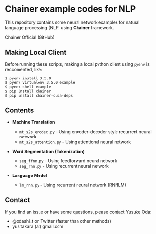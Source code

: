 Chainer example codes for NLP
=============================

This repository contains some neural network examples
for natural language processing (NLP)
using **Chainer** framework.

[Chainer Official](http://chainer.org/ "Chainer official") ([GitHub](https://github.com/pfnet/chainer "Github"))

Making Local Client
-------------------

Before running these scripts, making a local python client using `pyenv` is
reccomented, like:

    $ pyenv install 3.5.0
    $ pyenv virtualenv 3.5.0 example
    $ pyenv shell example
    $ pip install chainer
    $ pip install chainer-cuda-deps

Contents
--------

* **Machine Translation**
    * `mt_s2s_encdec.py` - Using encoder-decoder style recurrent neural network
    * `mt_s2s_attention.py` - Using attentional neural network

* **Word Segmentation (Tokenization)**
    * `seg_ffnn.py` - Using feedforward neural network
    * `seg_rnn.py` - Using recurrent neural network

* **Language Model**
    * `lm_rnn.py` - Using recurrent neural network (RNNLM)

Contact
-------

If you find an issue or have some questions, please contact Yusuke Oda:
* @odashi_t on Twitter (faster than other methods)
* yus.takara (at) gmail.com

